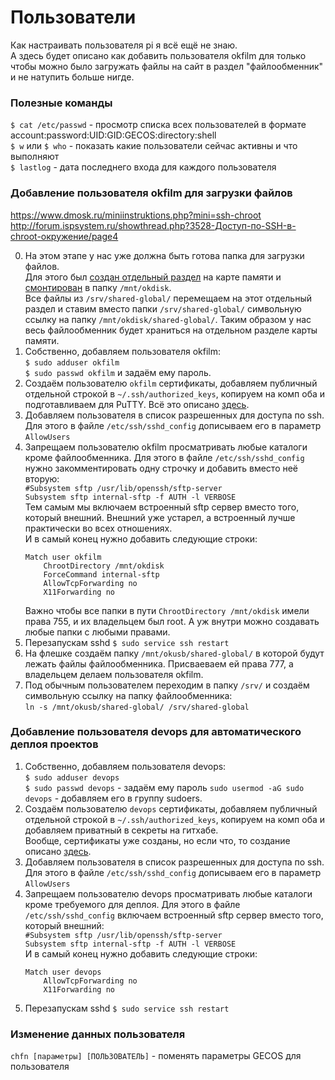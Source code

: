 # Пользователи
Как настраивать пользователя pi я всё ещё не знаю.  
А здесь будет описано как добавить пользователя okfilm для только чтобы можно было загружать файлы на сайт в раздел "файлообменник" и не натупить больше нигде.  

### Полезные команды
`$ cat /etc/passwd` - просмотр списка всех пользователей в формате account:password:UID:GID:GECOS:directory:shell  
`$ w` или `$ who` - показать какие пользователи сейчас активны и что выполняют  
`$ lastlog` - дата последнего входа для каждого пользователя  

### Добавление пользователя okfilm для загрузки файлов  
https://www.dmosk.ru/miniinstruktions.php?mini=ssh-chroot  
http://forum.ispsystem.ru/showthread.php?3528-Доступ-по-SSH-в-chroot-окружение/page4  

0. На этом этапе у нас уже должна быть готова папка для загрузки файлов.  
Для этого был [создан отдельный раздел](Disk%20partitioning.md) на карте памяти и [смонтирован](Монтирование%20диска%20или%20флешки.md) в папку `/mnt/okdisk`.  
Все файлы из `/srv/shared-global/` перемещаем на этот отдельный раздел и ставим вместо папки `/srv/shared-global/` символьную ссылку на папку `/mnt/okdisk/shared-global/`. Таким образом у нас весь файлообменник будет храниться на отдельном разделе карты памяти.  
1. Собственно, добавляем пользователя okfilm:  
`$ sudo adduser okfilm`  
`$ sudo passwd okfilm` и задаём ему пароль.  
2. Создаём пользователю `okfilm` сертификаты, добавляем публичный отдельной строкой в `~/.ssh/authorized_keys`, копируем на комп оба и подготавливаем для PuTTY. Всё это описано [здесь](SSH.md#сертификаты-для-ssh).  
3. Добавляем пользователя в список разрешенных для доступа по ssh.  
   Для этого в файле `/etc/ssh/sshd_config` дописываем его в параметр `AllowUsers`  
4. Запрещаем пользователю okfilm просматривать любые каталоги кроме файлообменника. Для этого в файле `/etc/ssh/sshd_config` нужно закомментировать одну строчку и добавить вместо неё вторую:  
   `#Subsystem sftp /usr/lib/openssh/sftp-server`  
   `Subsystem sftp internal-sftp -f AUTH -l VERBOSE`  
   Тем самым мы включаем встроенный sftp сервер вместо того, который внешний. Внешний уже устарел, а встроенный лучше практически во всех отношениях.  
   И в самый конец нужно добавить следующие строки:  
   ```
   Match user okfilm
       ChrootDirectory /mnt/okdisk
       ForceCommand internal-sftp
       AllowTcpForwarding no
       X11Forwarding no
   ```
   Важно чтобы все папки в пути `ChrootDirectory /mnt/okdisk` имели права 755, и их владельцем был root. А уж внутри можно создавать любые папки с любыми правами.  
5. Перезапускам sshd `$ sudo service ssh restart`  
6. На флешке создаём папку `/mnt/okusb/shared-global/` в которой будут лежать файлы файлообменника. Присваеваем ей права 777, а владельцем делаем пользователя okfilm.
7. Под обычным пользователем переходим в папку `/srv/` и создаём символьную ссылку на папку файлообменника:  
   `ln -s /mnt/okusb/shared-global/ /srv/shared-global`

### Добавление пользователя devops для автоматического деплоя проектов  
1. Собственно, добавляем пользователя devops:  
   `$ sudo adduser devops`  
   `$ sudo passwd devops` - задаём ему пароль
   `sudo usermod -aG sudo devops` - добавляем его в группу sudoers.  
3. Создаём пользователю `devops` сертификаты, добавляем публичный отдельной строкой в `~/.ssh/authorized_keys`, копируем на комп оба и добавляем приватный в секреты на гитхабе.  
   Вообще, сертификаты уже созданы, но если что, то создание описано [здесь](SSH.md#сертификаты-для-ssh).  
4. Добавляем пользователя в список разрешенных для доступа по ssh.  
Для этого в файле `/etc/ssh/sshd_config` дописываем его в параметр `AllowUsers`  
5. Запрещаем пользователю devops просматривать любые каталоги кроме требуемого для деплоя. Для этого в файле `/etc/ssh/sshd_config` включаем встроенный sftp сервер вместо того, который внешний:  
   `#Subsystem sftp /usr/lib/openssh/sftp-server`  
   `Subsystem sftp internal-sftp -f AUTH -l VERBOSE`  
   И в самый конец нужно добавить следующие строки:  
   ```
   Match user devops
       AllowTcpForwarding no
       X11Forwarding no
   ```
6. Перезапускам sshd `$ sudo service ssh restart`  

### Изменение данных пользователя  
`chfn [параметры] [ПОЛЬЗОВАТЕЛЬ]` - поменять параметры GECOS для пользователя  
